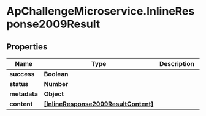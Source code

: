 # ApChallengeMicroservice.InlineResponse2009Result

## Properties
Name | Type | Description | Notes
------------ | ------------- | ------------- | -------------
**success** | **Boolean** |  | [optional] 
**status** | **Number** |  | [optional] 
**metadata** | **Object** |  | [optional] 
**content** | [**[InlineResponse2009ResultContent]**](InlineResponse2009ResultContent.md) |  | [optional] 



